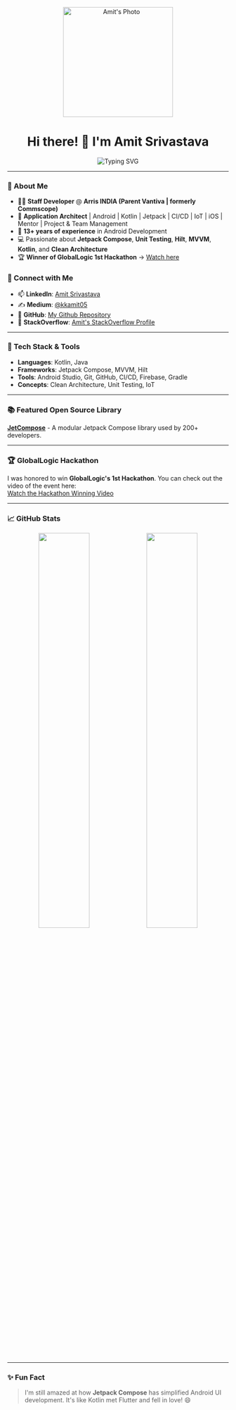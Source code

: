 <p align="center">
  <img src="https://raw.githubusercontent.com/kk-amit/kk-amit/main/AM7_5380-modified.png" alt="Amit's Photo" width="250" />
</p>

<h1 align="center">Hi there! 👋 I'm Amit Srivastava</h1>


<p align="center">
  <img src="https://readme-typing-svg.demolab.com?font=Fira+Code&pause=1000&center=true&vCenter=true&width=435&lines=Staff+Android+Developer+%7C+Architect;13%2B+Years+in+Mobile+App+Development;Jetpack+Compose+%7C+Kotlin+%7C+MVVM+%7C+Hilt+%7C+CI%2FCD;Open+Source+Contributor+%7C+Hackathon+Winner" alt="Typing SVG" />
</p>

---

### 🚀 About Me

- 👨‍💻 **Staff Developer** @ **Arris INDIA (Parent Vantiva | formerly Commscope)**
- 🧠 **Application Architect** | Android | Kotlin | Jetpack | CI/CD | IoT | iOS | Mentor | Project & Team Management
- 📱 **13+ years of experience** in Android Development
- 💻 Passionate about **Jetpack Compose**, **Unit Testing**, **Hilt**, **MVVM**, **Kotlin**, and **Clean Architecture**
- 🏆 **Winner of GlobalLogic 1st Hackathon** → [Watch here](https://www.youtube.com/watch?v=CSVKtBujcFM)
  
### 🔗 Connect with Me
- 📫 **LinkedIn**: [Amit Srivastava](https://www.linkedin.com/in/amit-srivastava-667b1330/)
- ✍️ **Medium**: [@kkamit05](https://medium.com/@kkamit05)
- 📂 **GitHub**: [My Github Repository](https://github.com/kk-amit)
- 💬 **StackOverflow**: [Amit's StackOverflow Profile](https://stackoverflow.com/users/1500648/amit)

---

### 🧰 Tech Stack & Tools

- **Languages**: Kotlin, Java
- **Frameworks**: Jetpack Compose, MVVM, Hilt
- **Tools**: Android Studio, Git, GitHub, CI/CD, Firebase, Gradle
- **Concepts**: Clean Architecture, Unit Testing, IoT

---

### 📚 Featured Open Source Library

[**JetCompose**](https://github.com/kk-amit/jetcompose) - A modular Jetpack Compose library used by 200+ developers. 

---

### 🏆 GlobalLogic Hackathon

I was honored to win **GlobalLogic's 1st Hackathon**. You can check out the video of the event here:  
[Watch the Hackathon Winning Video](https://www.youtube.com/watch?v=CSVKtBujcFM)

---

### 📈 GitHub Stats

<p align="center">
  <img src="https://github-readme-stats.vercel.app/api?username=kk-amit&show_icons=true&theme=radical&count_private=true" width="48%" />
  <img src="https://github-readme-streak-stats.herokuapp.com/?user=kk-amit&theme=radical" width="48%" />
</p>

---

### ✨ Fun Fact

> I'm still amazed at how **Jetpack Compose** has simplified Android UI development. It's like Kotlin met Flutter and fell in love! 😄
